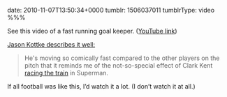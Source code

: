 date: 2010-11-07T13:50:34+0000
tumblr: 1506037011
tumblrType: video
%%%

See this video of a fast running goal keeper. ([YouTube link][yt])

[Jason Kottke describes it well:][jk]

> He's moving so comically fast compared to the other players on the pitch that it reminds me of the not-so-special effect of Clark Kent [racing the train][sm] in Superman.

If all football was like this, I’d watch it a lot. (I don’t watch it at all.)

[jk]: http://kottke.org/10/11/goalkeeper-faster-than-speeding-locomotive

[yt]: http://www.youtube.com/watch?v=6liJjDg9FLc

[sm]: http://www.youtube.com/watch?v=Z2yH5HFUOGg
